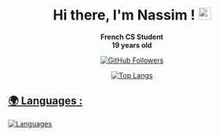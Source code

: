 <div align="center">
  <h1><strong>Hi there, I'm Nassim ! <img src="https://emojis.slackmojis.com/emojis/images/1536351075/4594/blob-wave.gif" width="25"/></strong></h1>
  <p style="margin: 0;"><strong>French CS Student</strong></p>
  <p style="margin: 0;"><strong>19 years old</strong></p>
</div>
<p> </p>


<div align="center">
  <a href="https://github.com/nassimjmh">
    <img src="https://img.shields.io/github/followers/nassimjmh?label=follow&style=social" alt="GitHub Followers"/>
  </a>
</div>

<p> </p>
<div align="center">
   <a href="https://github.com/nassimjmh"> 
    <img src="https://github-readme-stats.vercel.app/api/top-langs/?username=nassimjmh&layout=compact&theme=dark&hide_border=true" alt="Top Langs"/>
</div>

## 🌍️ Languages :

  [![Languages](https://skillicons.dev/icons?i=c,bash,python&theme=dark)](https://github.com/nassimjmh/) 
